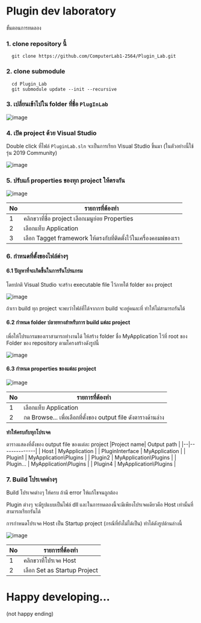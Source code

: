 # Plugin dev laboratory

ขั้นตอนการทดลอง 
### 1. clone repository นี้
```git
  git clone https://github.com/ComputerLab1-2564/Plugin_Lab.git
```
### 2. clone submodule

```git
  cd Plugin_Lab 
  git submodule update --init --recursive
```

### 3. เปลี่ยนเข้าไปใน folder ที่ชื่อ ```PlugInLab```
 
![image](https://user-images.githubusercontent.com/567256/142580905-692dd9e8-02ce-4440-9fe9-700756b2793a.png)


### 4. เปิด project  ด้วย Visual Studio

Double click ที่ไฟล์ ```PluginLab.sln``` จะเป็นการเรียก Visual Studio ขึ้นมา (ในตัวอย่างนี้ใช้รุ่น 2019 Community)

![image](https://user-images.githubusercontent.com/567256/142581181-0ac00c7b-130a-4b76-b80b-220dda888810.png)

### 5. ปรับแก้ properties ของทุก project ให้ตรงกัน

![image](https://user-images.githubusercontent.com/567256/142581545-49540087-ecdd-4e2e-9c74-6e54cab6b1aa.png)

|No| รายการที่ต้องทำ |
|--|--------------|
|1 | คลิกขวาที่ชื่อ project เลือกเมนูย่อย Properties |
|2 | เลือกแท็บ Application |
|3 | เลือก Tagget framework ให้ตรงกับที่ติดตั้งไว้ในเครื่องคอมพ์ของเรา |


### 6. กำหนดที่ตั้งของไฟล์ต่างๆ
#### 6.1 ปัญหาที่จะเกิดขึ้นในการรันโปรแกรม

โดยปกติ Visual Studio จะสร้าง executable file ไว้ภายใต้ folder ของ project


![image](https://user-images.githubusercontent.com/567256/142582866-57b5d041-9322-4457-aed8-e14dd89e9ff4.png)

ถ้าเรา build ทุก project จะพบว่าไฟล์ที่ได้จากการ  build จะอยู่คนละที่ ทำให้ไม่สามารถรันได้

#### 6.2 กำหนด folder ปลายทางสำหรับการ build แต่ละ project

เพื่อให้โปรแกรมของเราสามารถทำงานได้ ให้สร้าง folder ชื่อ MyApplication ไว้ที่ root ของ Folder ของ repository ตามโครงสร้างดังรูปนี้

![image](https://user-images.githubusercontent.com/567256/142584333-d9b62b29-9c50-4a02-b13b-e825879b4065.png)

#### 6.3 กำหนด properties ของแต่ละ project

![image](https://user-images.githubusercontent.com/567256/142584820-842167aa-274c-446f-93c5-fe873324f1a0.png)

|No| รายการที่ต้องทำ |
|--|--------------|
|1 | เลือกแท็บ Application |
|2 | กด Browse... เพื่อเลือกที่ตั้งของ output file  ดังตารางด้านล่าง|

**ทำให้ครบกับทุกโปรเจค**

ตารางแสดงที่ตั้งของ output file ของแต่ละ project
|Project name| Output path |
|--|--------------|
| Host | MyApplication |
| PluginInterface | MyApplication   |
| Plugin1 | MyApplication\Plugins   |
| Plugin2 | MyApplication\Plugins   |
| Plugin... | MyApplication\Plugins |
| Plugin4 | MyApplication\Plugins   |


### 7. Build โปรเจคต่างๆ  
 
Build โปรเจคต่างๆ ให้ครบ ถ้ามี error  ให้แก้ไขจนถูกต้อง

Plugin ต่างๆ จะมีรูปแบบเป็นไฟล์ dll และในการทดลองนี้จะมีเพียงโปรเจคเดียวคือ Host  เท่านั้นที่สามารถเรียกรันได้

การกำหนดโปรเจค Host เป็น Startup project (กรณีที่ยังไม่ได้เป็น) ทำได้ดังรูปด้านล่างนี้

![image](https://user-images.githubusercontent.com/567256/142585444-d13d45da-0da6-4356-87b1-9f087b8869b0.png)


|No| รายการที่ต้องทำ |
|--|--------------|
|1 | คลิกขวาที่โปรเจค Host  |
|2 | เลือก Set as Startup Project|


# Happy developing... #

(not happy ending)
